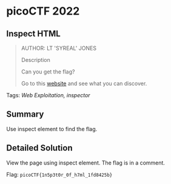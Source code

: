 # picoCTF 2022
## Inspect HTML

> AUTHOR: LT 'SYREAL' JONES
>
> Description
>
> Can you get the flag?
>
> Go to this [website](http://saturn.picoctf.net:50920/) and see what you can discover.

Tags: *Web Exploitation, inspector*

## Summary

Use inspect element to find the flag.

## Detailed Solution

View the page using inspect element. The flag is in a comment.

Flag: `picoCTF{1n5p3t0r_0f_h7ml_1fd8425b}`